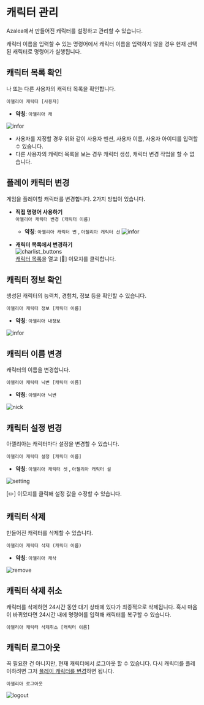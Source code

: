 # 캐릭터 관리
<div id="manage_char">

Azalea에서 만들어진 캐릭터를 설정하고 관리할 수 있습니다.

캐릭터 이름을 입력할 수 있는 명령어에서 캐릭터 이름을 입력하지 않을 경우 현재 선택된 캐릭터로 명령어가 실행됩니다.

## 캐릭터 목록 확인
<div id="charlist" class="anchor">

나 또는 다른 사용자의 캐릭터 목록을 확인합니다.

`아젤리아 캐릭터 [사용자]`
- **약칭**: `아젤리아 캐`

![infor](/imgs/charlist.png) 

- 사용자를 지정할 경우 위와 같이 사용자 멘션, 사용자 이름, 사용자 아이디를 입력할 수 있습니다.
- 다른 사용자의 캐릭터 목록을 보는 경우 캐릭터 생성, 캐릭터 변경 작업을 할 수 없습니다.

## 플레이 캐릭터 변경
<div id="changechar" class="anchor">

게임을 플레이할 캐릭터를 변경합니다. 2가지 방법이 있습니다.

- **직접 명령어 사용하기**   
  `아젤리아 캐릭터 변경 (캐릭터 이름)`   
  - **약칭**: `아젤리아 캐릭터 변` , `아젤리아 캐릭터 선`
  ![infor](/imgs/char_change.png) 


- **캐릭터 목록에서 변경하기**   
  ![charlist_buttons](/imgs/charlist_buttons.png)   
  [캐릭터 목록](#charlist)을 열고 \[🎲] 이모지를 클릭합니다.

## 캐릭터 정보 확인

생성된 캐릭터의 능력치, 경험치, 정보 등을 확인할 수 있습니다.

`아젤리아 캐릭터 정보 [캐릭터 이름]`
- **약칭**: `아젤리아 내정보`

![infor](/imgs/infor.png) 

## 캐릭터 이름 변경

캐릭터의 이름을 변경합니다.

`아젤리아 캐릭터 닉변 [캐릭터 이름]`
- **약칭**: `아젤리아 닉변`

![nick](/imgs/nick.png) 

## 캐릭터 설정 변경

아젤리아는 캐릭터마다 설정을 변경할 수 있습니다.

`아젤리아 캐릭터 설정 [캐릭터 이름]`
- **약칭**: `아젤리아 캐릭터 셋` , `아젤리아 캐릭터 설`

![setting](/imgs/setting.png) 

\[✏️] 이모지를 클릭해 설정 값을 수정할 수 있습니다.

## 캐릭터 삭제

만들어진 캐릭터를 삭제할 수 있습니다.

`아젤리아 캐릭터 삭제 (캐릭터 이름)`
- **약칭**: `아젤리아 캐삭`

![remove](/imgs/remove.png) 

## 캐릭터 삭제 취소

캐릭터를 삭제하면 24시간 동안 대기 상태에 있다가 최종적으로 삭제됩니다. 혹시 마음이 바뀌었다면 24시간 내에 명령어를 입력해 캐릭터를 복구할 수 있습니다.

`아젤리아 캐릭터 삭제취소 [캐릭터 이름]`

## 캐릭터 로그아웃

꼭 필요한 건 아니지만, 현재 캐릭터에서 로그아웃 할 수 있습니다. 다시 캐릭터를 플레이하려면 그저 [플레이 캐릭터를 변경](#changechar)하면 됩니다.

`아젤리아 로그아웃`

![logout](/imgs/char_logout.png) 
